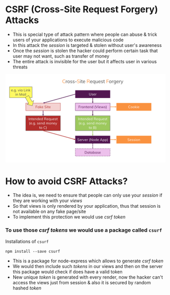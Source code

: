 # **CSRF** (Cross-Site Request Forgery) **Attacks**
- This is special type of attack pattern where people can abuse & trick users of your applications to execute malicious code
- In this attack the *session* is targeted & stolen without user's awareness
- Once the *session* is stolen the hacker could  perform certain task that user may not want, such as transfer of money
- The entire attack is invisible for the user but it affects user in various threats

![CSRF](../screen_shots/csrf.png)

# How to avoid **CSRF Attacks**?
- The idea is, we need to ensure that people can only use your *session* if they are working with your *views*
- So that views is only rendered by your application, thus that session is not available on any fake page/site
- To implement this protection we would use *csrf token*


### To use those *csrf tokens* we would use a package called `csurf`

Installations of `csurf`
``` 
npm install --save csurf
```
- This is a package for node-express which allows to generate *csrf token*
- We would then include such *tokens* in our views and then on the server this package would check if does have a valid token
- New unique *token* is generated with every render, now the hacker can't access the views just from session & also it is secured by random hashed *token*